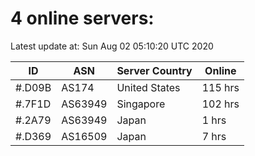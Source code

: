 # 4 online servers:

Latest update at: Sun Aug 02 05:10:20 UTC 2020

| ID | ASN | Server Country | Online |
| -- | --- | -------------- | ------ |
| #.D09B | AS174 | United States | 115 hrs |
| #.7F1D | AS63949 | Singapore | 102 hrs |
| #.2A79 | AS63949 | Japan | 1 hrs |
| #.D369 | AS16509 | Japan | 7 hrs |

